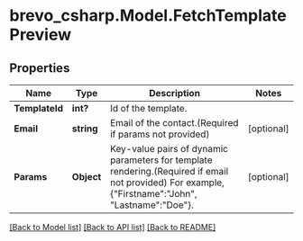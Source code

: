 # brevo_csharp.Model.FetchTemplatePreview
## Properties

Name | Type | Description | Notes
------------ | ------------- | ------------- | -------------
**TemplateId** | **int?** | Id of the template. | 
**Email** | **string** | Email of the contact.(Required if params not provided) | [optional] 
**Params** | **Object** | Key-value pairs of dynamic parameters for template rendering.(Required if email not provided) For example, {&quot;Firstname&quot;:&quot;John&quot;, &quot;Lastname&quot;:&quot;Doe&quot;}. | [optional] 

[[Back to Model list]](../README.md#documentation-for-models) [[Back to API list]](../README.md#documentation-for-api-endpoints) [[Back to README]](../README.md)

